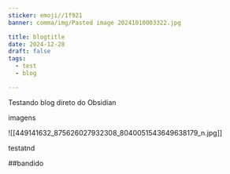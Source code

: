 ```yaml
---
sticker: emoji//1f921
banner: comma/img/Pasted image 20241010003322.jpg

title: blogtitle
date: 2024-12-28
draft: false
tags:
  - test
  - blog

---
```

Testando blog direto do Obsidian 

imagens 

![[449141632_875626027932308_8040051543649638179_n.jpg]]

testatnd


##bandido


